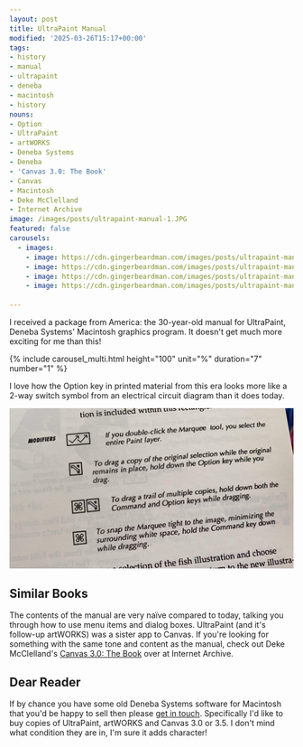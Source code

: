 ```yaml
---
layout: post
title: UltraPaint Manual
modified: '2025-03-26T15:17+00:00'
tags:
- history
- manual
- ultrapaint
- deneba
- macintosh
- history
nouns:
- Option
- UltraPaint
- artWORKS
- Deneba Systems
- Deneba
- 'Canvas 3.0: The Book'
- Canvas
- Macintosh
- Deke McClelland
- Internet Archive
image: /images/posts/ultrapaint-manual-1.JPG
featured: false
carousels:
  - images:
    - image: https://cdn.gingerbeardman.com/images/posts/ultrapaint-manual-1.JPG
    - image: https://cdn.gingerbeardman.com/images/posts/ultrapaint-manual-2.JPG
    - image: https://cdn.gingerbeardman.com/images/posts/ultrapaint-manual-3.JPG
    - image: https://cdn.gingerbeardman.com/images/posts/ultrapaint-manual-4.JPG

---
```


I received a package from America: the 30-year-old manual for UltraPaint, Deneba Systems' Macintosh graphics program. It doesn't get much more exciting for me than this!

{% include carousel_multi.html height="100" unit="%" duration="7" number="1" %}

I love how the Option key in printed material from this era looks more like a 2-way switch symbol from an electrical circuit diagram than it does today.

![JPG](/images/posts/ultrapaint-manual-option-key.JPG)

## Similar Books

The contents of the manual are very naïve compared to today, talking you through how to use menu items and dialog boxes. UltraPaint (and it's follow-up artWORKS) was a sister app to Canvas. If you're looking for something with the same tone and content as the manual, check out Deke McClelland's [Canvas 3.0: The Book](https://archive.org/details/canvas30book00mccl) over at Internet Archive.

## Dear Reader

If by chance you have some old Deneba Systems software for Macintosh that you'd be happy to sell then please [get in touch](https://www.gingerbeardman.com). Specifically I'd like to buy copies of UltraPaint, artWORKS and Canvas 3.0 or 3.5. I don't mind what condition they are in, I'm sure it adds character!